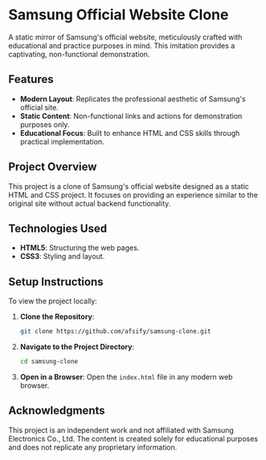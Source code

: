 # Samsung Official Website Clone

A static mirror of Samsung's official website, meticulously crafted with educational and practice purposes in mind. This imitation provides a captivating, non-functional demonstration.

## Features

- **Modern Layout**: Replicates the professional aesthetic of Samsung's official site.
- **Static Content**: Non-functional links and actions for demonstration purposes only.
- **Educational Focus**: Built to enhance HTML and CSS skills through practical implementation.

## Project Overview

This project is a clone of Samsung's official website designed as a static HTML and CSS project. It focuses on providing an experience similar to the original site without actual backend functionality.

## Technologies Used

- **HTML5**: Structuring the web pages.
- **CSS3**: Styling and layout.

## Setup Instructions

To view the project locally:

1. **Clone the Repository**:
   ```bash
   git clone https://github.com/afsify/samsung-clone.git
   ```

2. **Navigate to the Project Directory**:
   ```bash
   cd samsung-clone
   ```

3. **Open in a Browser**:
   Open the `index.html` file in any modern web browser.

## Acknowledgments

This project is an independent work and not affiliated with Samsung Electronics Co., Ltd. The content is created solely for educational purposes and does not replicate any proprietary information.
